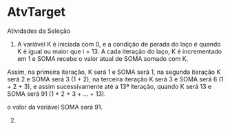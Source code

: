 # AtvTarget
Atividades da Seleção

1) A variável K é iniciada com 0, e a condição de parada do laço é quando K é igual ou maior que i = 13. A cada iteração do laço, K é incrementado em 1 e SOMA recebe o valor atual de SOMA somado com K.

Assim, na primeira iteração, K será 1 e SOMA será 1, na segunda iteração K será 2 e SOMA será 3 (1 + 2), na terceira iteração K será 3 e SOMA será 6 (1 + 2 + 3), e assim sucessivamente até a 13ª iteração, quando K será 13 e SOMA será 91 (1 + 2 + 3 + ... + 13).

o valor da variável SOMA será 91.

2)
